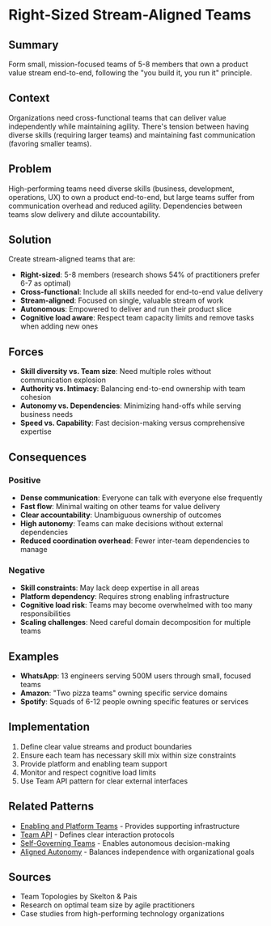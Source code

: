 ---
---
# Right-Sized Stream-Aligned Teams

## Summary
Form small, mission-focused teams of 5-8 members that own a product value stream end-to-end, following the "you build it, you run it" principle.

## Context
Organizations need cross-functional teams that can deliver value independently while maintaining agility. There's tension between having diverse skills (requiring larger teams) and maintaining fast communication (favoring smaller teams).

## Problem
High-performing teams need diverse skills (business, development, operations, UX) to own a product end-to-end, but large teams suffer from communication overhead and reduced agility. Dependencies between teams slow delivery and dilute accountability.

## Solution
Create stream-aligned teams that are:

- **Right-sized**: 5-8 members (research shows 54% of practitioners prefer 6-7 as optimal)
- **Cross-functional**: Include all skills needed for end-to-end value delivery
- **Stream-aligned**: Focused on single, valuable stream of work
- **Autonomous**: Empowered to deliver and run their product slice
- **Cognitive load aware**: Respect team capacity limits and remove tasks when adding new ones

## Forces
- **Skill diversity vs. Team size**: Need multiple roles without communication explosion
- **Authority vs. Intimacy**: Balancing end-to-end ownership with team cohesion
- **Autonomy vs. Dependencies**: Minimizing hand-offs while serving business needs
- **Speed vs. Capability**: Fast decision-making versus comprehensive expertise

## Consequences

### Positive
- **Dense communication**: Everyone can talk with everyone else frequently
- **Fast flow**: Minimal waiting on other teams for value delivery
- **Clear accountability**: Unambiguous ownership of outcomes
- **High autonomy**: Teams can make decisions without external dependencies
- **Reduced coordination overhead**: Fewer inter-team dependencies to manage

### Negative
- **Skill constraints**: May lack deep expertise in all areas
- **Platform dependency**: Requires strong enabling infrastructure
- **Cognitive load risk**: Teams may become overwhelmed with too many responsibilities
- **Scaling challenges**: Need careful domain decomposition for multiple teams

## Examples
- **WhatsApp**: 13 engineers serving 500M users through small, focused teams
- **Amazon**: "Two pizza teams" owning specific service domains
- **Spotify**: Squads of 6-12 people owning specific features or services

## Implementation
1. Define clear value streams and product boundaries
2. Ensure each team has necessary skill mix within size constraints
3. Provide platform and enabling team support
4. Monitor and respect cognitive load limits
5. Use Team API pattern for clear external interfaces

## Related Patterns
- [Enabling and Platform Teams](enabling-platform-teams.md) - Provides supporting infrastructure
- [Team API](team-api.md) - Defines clear interaction protocols
- [Self-Governing Teams](self-governing-teams.md) - Enables autonomous decision-making
- [Aligned Autonomy](aligned-autonomy.md) - Balances independence with organizational goals

## Sources
- Team Topologies by Skelton & Pais
- Research on optimal team size by agile practitioners
- Case studies from high-performing technology organizations